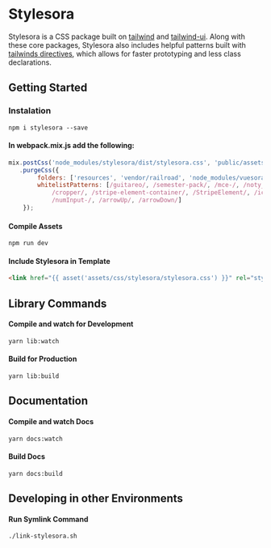 # Stylesora

Stylesora is a CSS package built on [tailwind](https://tailwindcss.com/docs) and [tailwind-ui](https://tailwindui.com/components). Along with these core packages, Stylesora also includes helpful patterns built with [tailwinds directives](https://tailwindcss.com/docs/functions-and-directives), which allows for faster prototyping and less class declarations. 

## Getting Started
### Instalation
`npm i stylesora --save`
#### In webpack.mix.js add the following:

```js
mix.postCss('node_modules/stylesora/dist/stylesora.css', 'public/assets/css/stylesora')
   .purgeCss({
        folders: ['resources', 'vendor/railroad', 'node_modules/vuesora'],
        whitelistPatterns: [/guitareo/, /semester-pack/, /mce-/, /noty_/, /no-scroll/, /hide-/, /intercom-/, /flatpickr-/,
            /cropper/, /stripe-element-container/, /StripeElement/, /icon-/, /numInput/, /flatpickr/, /cur-year/,
            /numInput-/, /arrowUp/, /arrowDown/]
    });
```

#### Compile Assets
`npm run dev`

#### Include Stylesora in Template
```html
<link href="{{ asset('assets/css/stylesora/stylesora.css') }}" rel="stylesheet">
```

## Library Commands
#### Compile and watch for Development

`yarn lib:watch`
#### Build for Production

`yarn lib:build`

## Documentation
#### Compile and watch Docs
`yarn docs:watch`
#### Build Docs
`yarn docs:build`

## Developing in other Environments
#### Run Symlink Command
`./link-stylesora.sh`